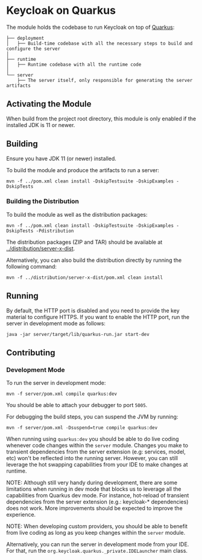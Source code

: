 # Keycloak on Quarkus

The module holds the codebase to run Keycloak on top of [Quarkus](https://quarkus.io/):

```
├── deployment
│   ├── Build-time codebase with all the necessary steps to build and configure the server
│
├── runtime
│   ├── Runtime codebase with all the runtime code
│
└── server
    ├── The server itself, only responsible for generating the server artifacts
``` 

## Activating the Module

When build from the project root directory, this module is only enabled if the installed JDK is 11 or newer. 

## Building

Ensure you have JDK 11 (or newer) installed.

To build the module and produce the artifacts to run a server:

    mvn -f ../pom.xml clean install -DskipTestsuite -DskipExamples -DskipTests

### Building the Distribution
    
To build the module as well as the distribution packages:

    mvn -f ../pom.xml clean install -DskipTestsuite -DskipExamples -DskipTests -Pdistribution

The distribution packages (ZIP and TAR) should be available at [../distribution/server-x-dist](../distribution/server-x-dist/target).

Alternatively, you can also build the distribution directly by running the following command:

    mvn -f ../distribution/server-x-dist/pom.xml clean install

## Running

By default, the HTTP port is disabled and you need to provide the key material to configure HTTPS. If you want to enable
the HTTP port, run the server in development mode as follows:

    java -jar server/target/lib/quarkus-run.jar start-dev

## Contributing

### Development Mode

To run the server in development mode:

    mvn -f server/pom.xml compile quarkus:dev

You should be able to attach your debugger to port `5005`.

For debugging the build steps, you can suspend the JVM by running:

    mvn -f server/pom.xml -Dsuspend=true compile quarkus:dev

When running using `quarkus:dev` you should be able to do live coding whenever code changes within the `server` module. Changes you make to transient dependencies from the server extension (e.g: services, model, etc) won't be reflected into the running server. However, you can still leverage the hot swapping capabilities from your IDE to make changes at runtime.

NOTE: Although still very handy during development, there are some limitations when running in dev mode that
blocks us to leverage all the capabilities from Quarkus dev mode. For instance, hot-reload of transient dependencies from the server extension (e.g.: keycloak-* dependencies) does not work. More improvements should be expected to improve the experience.

NOTE: When developing custom providers, you should be able to benefit from live coding as long as you keep changes within the `server` module. 

Alternatively, you can run the server in development mode from your IDE. For that, run the `org.keycloak.quarkus._private.IDELauncher` main class.
